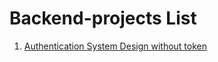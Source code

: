 # Backend-projects List

1. [Authentication System Design without token](https://github.com/sauravjaiswalsj/backend-Projects/tree/main/Authentication-System)
